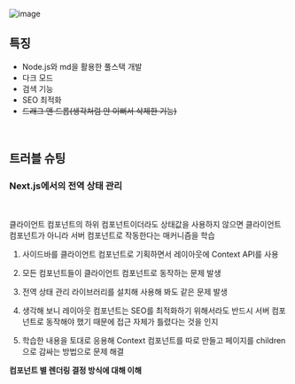 ![image](https://github.com/jhchoi1182/jihyeon_blog/assets/116577489/7ddca504-e73d-4f64-8f75-a52a1f866c8e)

## 특징
* Node.js와 md을 활용한 풀스택 개발
* 다크 모드
* 검색 기능
* SEO 최적화
* ~~드래그 앤 드롭(생각처럼 안 이뻐서 삭제한 기능)~~

<br>

## 트러블 슈팅

### Next.js에서의 전역 상태 관리

<br>

클라이언트 컴포넌트의 하위 컴포넌트이더라도 상태값을 사용하지 않으면 클라이언트 컴포넌트가 아니라 서버 컴포넌트로 작동한다는 매커니즘을 학습

1. 사이드바를 클라이언트 컴포넌트로 기획하면서 레이아웃에 Context API를 사용

2. 모든 컴포넌트들이 클라이언트 컴포넌트로 동작하는 문제 발생

3. 전역 상태 관리 라이브러리를 설치해 사용해 봐도 같은 문제 발생

4. 생각해 보니 레이아웃 컴포넌트는 SEO를 최적화하기 위해서라도 반드시 서버 컴포넌트로 동작해야 했기 때문에 접근 자체가 틀렸다는 것을 인지

5. 학습한 내용을 토대로 응용해 Context 컴포넌트를 따로 만들고 페이지를 children으로 감싸는 방법으로 문제 해결

**컴포넌트 별 렌더링 결정 방식에 대해 이해**
